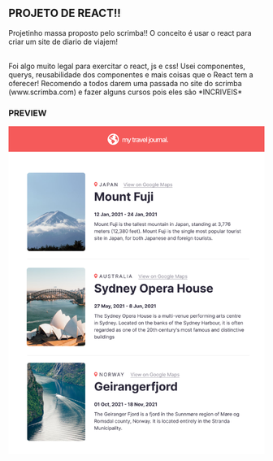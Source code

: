 ## PROJETO DE REACT!!

<p>Projetinho massa proposto pelo scrimba!! O conceito é usar o react para criar um site de diario de viajem!</p>
<br>
Foi algo muito legal para exercitar o react, js e css! Usei componentes, querys, reusabilidade dos componentes e mais coisas que o React tem a oferecer!
  Recomendo a todos darem uma passada no site do scrimba (www.scrimba.com) e fazer alguns cursos pois eles são *INCRIVEIS*
  
### PREVIEW

![PREVIEW](https://github.com/Lukiticas/travel-journal/blob/master/src/images/PREVIEW.png)
